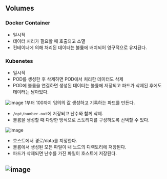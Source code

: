 ## Volumes

### Docker Container
- 일시적
- 데이터 처리가 필요할 때 호출되고 소멸
- 컨테이너에 의해 처리된 데이터는 볼륨에 배치되어 영구적으로 유지된다.

### Kubenetes 
- 일시적
- POD를 생성한 후 삭제하면 POD에서 처리한 데이터도 삭제
- POD에 볼륩을 연결하면 생성된 데이터는 볼륨에 저장되고 파드가 삭제된 후에도 데이터는 남아있다.

![image](https://user-images.githubusercontent.com/81672260/172306444-2e49f08a-20b8-4823-a0fc-d79d5b2bd2e6.png)
1부터 100까지 임의의 값 생성하고 기록하는 파드를 만든다.
- `/opt/number.out`에 저장되고 난수와 함께 삭제.
- 볼륨을 생성할 때 다양한 방식으로 스토리지를 구성하도록 선택할 수 있다.

![image](https://user-images.githubusercontent.com/81672260/172306816-9da1aee4-c128-4467-8637-0dc01ff69d6d.png)
- 호스트에서 경로/data를 지정한다.
- 볼륨에서 생성된 모든 파일이 내 노드의 디렉토리에 저장된다.
- 파드가 삭제되면 난수를 가진 파일이 호스트에 저장된다.

![image](https://user-images.githubusercontent.com/81672260/172307380-2dcaf19e-1450-4964-b740-0561144f16d1.png)
- 
